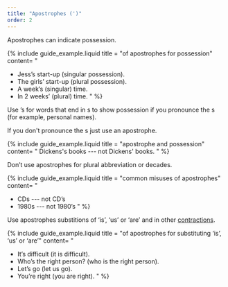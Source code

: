 ```yaml
---
title: "Apostrophes (')"
order: 2
---
```


Apostrophes can indicate possession.

{% include guide_example.liquid
  title = "of apostrophes for possession"
  content= "
- Jess’s start-up (singular possession).
- The girls’ start-up (plural possession).
- A week’s (singular) time.
- In 2 weeks’ (plural) time.
"
%}

Use &#8217;s for words that end in s to show possession if you pronounce the s (for example, personal names).

If you don't pronounce the s just use an apostrophe.

{% include guide_example.liquid
  title = "apostrophe and possession"
  content= "
Dickens's books --- not Dickens' books.
"
%}

Don’t use apostrophes for plural abbreviation or decades.

{% include guide_example.liquid
  title = "common misuses of apostrophes"
  content= "
- CDs --- not CD’s
- 1980s --- not 1980’s
"
%}

Use apostrophes substitions of ‘is’, ‘us’ or ‘are’ and in other [contractions]().

{% include guide_example.liquid
  title = "of apostrophes for substituting ‘is’, ‘us’ or ‘are’"
  content= "
- It’s difficult (it is difficult).
- Who’s the right person? (who is the right person).
- Let’s go (let us go).
- You’re right (you are right).
"
%}
